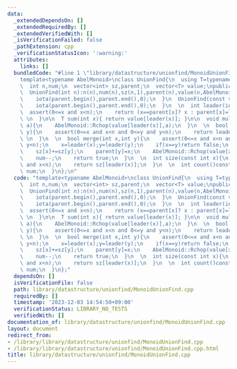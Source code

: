 ```yaml
---
data:
  _extendedDependsOn: []
  _extendedRequiredBy: []
  _extendedVerifiedWith: []
  _isVerificationFailed: false
  _pathExtension: cpp
  _verificationStatusIcon: ':warning:'
  attributes:
    links: []
  bundledCode: "#line 1 \"library/datastructure/unionfind/MonoidUnionFind.cpp\"\n\
    template<typename AbelMonoid>\nclass UnionFind{\n  using T=typename AbelMonoid::value_type;\n\
    \  int n,num;\n  vector<int> sz,parent;\n  vector<T> value;\npublic:\n  UnionFind()=default;\n\
    \  UnionFind(int n):n(n),num(n),sz(n,1),parent(n),value(n,AbelMonoid::unit()){\n\
    \    iota(parent.begin(),parent.end(),0);\n  }\n  UnionFind(const vector<T>&v):n(v.size()),num(n),sz(n,1),parent(n),value(v){\n\
    \    iota(parent.begin(),parent.end(),0);\n  }\n  \n  int leader(int x){ \n  \
    \  assert(0<=x and x<n);\n    return (x==parent[x]? x : parent[x]=leader(parent[x]));\
    \ \n  }\n\n  T sum(int x){ return value[leader(x)]; }\n\n  void multiply(int x,T\
    \ a){\n    AbelMonoid::Rchop(value[leader(x)],a);\n  }\n  \n  bool same(int x,int\
    \ y){\n    assert(0<=x and x<n and 0<=y and y<n);\n    return leader(x)==leader(y);\
    \ \n  }\n  \n  bool merge(int x,int y){\n    assert(0<=x and x<n and 0<=y and\
    \ y<n);\n    x=leader(x);y=leader(y);\n    if(x==y)return false;\n    if(sz[x]<sz[y])swap(x,y);\n\
    \    sz[x]+=sz[y];\n    parent[y]=x;\n    AbelMonoid::Rchop(value[x],value[y]);\n\
    \    num--;\n    return true;\n  }\n  \n  int size(const int x){\n    assert(0<=x\
    \ and x<n);\n    return sz[leader(x)];\n  }\n  \n  int count()const{\n    return\
    \ num;\n  }\n};\n"
  code: "template<typename AbelMonoid>\nclass UnionFind{\n  using T=typename AbelMonoid::value_type;\n\
    \  int n,num;\n  vector<int> sz,parent;\n  vector<T> value;\npublic:\n  UnionFind()=default;\n\
    \  UnionFind(int n):n(n),num(n),sz(n,1),parent(n),value(n,AbelMonoid::unit()){\n\
    \    iota(parent.begin(),parent.end(),0);\n  }\n  UnionFind(const vector<T>&v):n(v.size()),num(n),sz(n,1),parent(n),value(v){\n\
    \    iota(parent.begin(),parent.end(),0);\n  }\n  \n  int leader(int x){ \n  \
    \  assert(0<=x and x<n);\n    return (x==parent[x]? x : parent[x]=leader(parent[x]));\
    \ \n  }\n\n  T sum(int x){ return value[leader(x)]; }\n\n  void multiply(int x,T\
    \ a){\n    AbelMonoid::Rchop(value[leader(x)],a);\n  }\n  \n  bool same(int x,int\
    \ y){\n    assert(0<=x and x<n and 0<=y and y<n);\n    return leader(x)==leader(y);\
    \ \n  }\n  \n  bool merge(int x,int y){\n    assert(0<=x and x<n and 0<=y and\
    \ y<n);\n    x=leader(x);y=leader(y);\n    if(x==y)return false;\n    if(sz[x]<sz[y])swap(x,y);\n\
    \    sz[x]+=sz[y];\n    parent[y]=x;\n    AbelMonoid::Rchop(value[x],value[y]);\n\
    \    num--;\n    return true;\n  }\n  \n  int size(const int x){\n    assert(0<=x\
    \ and x<n);\n    return sz[leader(x)];\n  }\n  \n  int count()const{\n    return\
    \ num;\n  }\n};"
  dependsOn: []
  isVerificationFile: false
  path: library/datastructure/unionfind/MonoidUnionFind.cpp
  requiredBy: []
  timestamp: '2023-12-03 14:54:50+09:00'
  verificationStatus: LIBRARY_NO_TESTS
  verifiedWith: []
documentation_of: library/datastructure/unionfind/MonoidUnionFind.cpp
layout: document
redirect_from:
- /library/library/datastructure/unionfind/MonoidUnionFind.cpp
- /library/library/datastructure/unionfind/MonoidUnionFind.cpp.html
title: library/datastructure/unionfind/MonoidUnionFind.cpp
---
```

